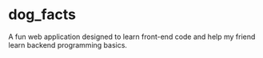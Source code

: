 dog_facts
=========

A fun web application designed to learn front-end code and help my friend learn backend programming basics. 
